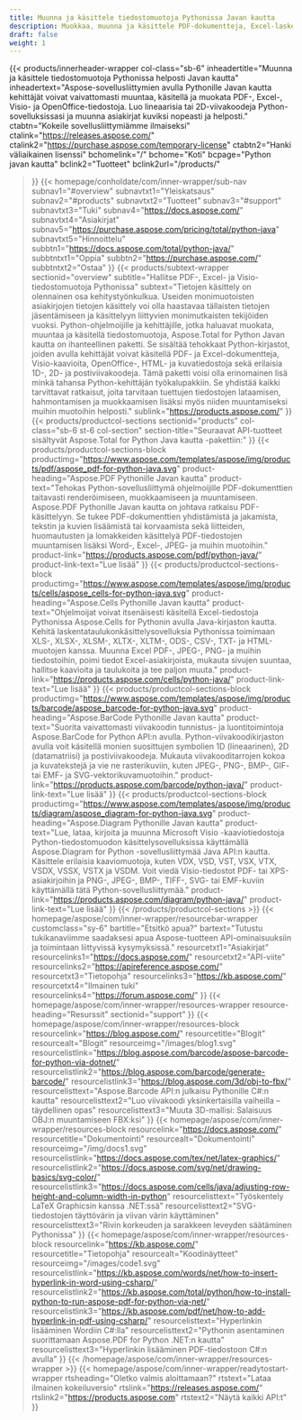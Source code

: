 ```yaml
---
title: Muunna ja käsittele tiedostomuotoja Pythonissa Javan kautta
description: Muokkaa, muunna ja käsittele PDF-dokumentteja, Excel-laskentataulukoita ja Visio-kaavioita tai luo 1D- ja 2D-viivakoodeja Pythonissa Javan kautta Aspose-sovellusliittymien avulla.
draft: false
weight: 1
---
```

{{< products/innerheader-wrapper col-class="sb-6"
  inheadertitle="Muunna ja käsittele tiedostomuotoja Pythonissa helposti Javan kautta"
  inheadertext="Aspose-sovellusliittymien avulla Pythonille Javan kautta kehittäjät voivat vaivattomasti muuntaa, käsitellä ja muokata PDF-, Excel-, Visio- ja OpenOffice-tiedostoja. Luo lineaarisia tai 2D-viivakoodeja Python-sovelluksissasi ja muunna asiakirjat kuviksi nopeasti ja helposti."
  ctabtn="Kokeile sovellusliittymiämme ilmaiseksi"
  ctalink="https://releases.aspose.com/"
  ctalink2="https://purchase.aspose.com/temporary-license"
  ctabtn2="Hanki väliaikainen lisenssi"
  bchomelink="/"
  bchome="Koti"
  bcpage="Python javan kautta"
  bclink2="Tuotteet"
  bclink2url="/products/"
  >}}
  {{< homepage/conholdate/com/inner-wrapper/sub-nav 
subnav1="#overview"
subnavtxt1="Yleiskatsaus" 
subnav2="#products"
subnavtxt2="Tuotteet" 
subnav3="#support"
subnavtxt3="Tuki" 
subnav4="https://docs.aspose.com/"
subnavtxt4="Asiakirjat" 
subnav5="https://purchase.aspose.com/pricing/total/python-java"
subnavtxt5="Hinnoittelu" 
subbtn1="https://docs.aspose.com/total/python-java/"
subbtntxt1="Oppia"
subbtn2="https://purchase.aspose.com/"
subbtntxt2="Ostaa"
>}}
   {{< products/subtext-wrapper sectionid="overview" 
   subtitle="Hallitse PDF-, Excel- ja Visio-tiedostomuotoja Pythonissa"
   subtext="Tietojen käsittely on olennainen osa kehitystyönkulkua. Useiden monimuotoisten asiakirjojen tietojen käsittely voi olla haastavaa tällaisten tietojen jäsentämiseen ja käsittelyyn liittyvien monimutkaisten tekijöiden vuoksi. Python-ohjelmoijille ja kehittäjille, jotka haluavat muokata, muuntaa ja käsitellä tiedostomuotoja, Aspose.Total for Python Javan kautta on ihanteellinen paketti. Se sisältää tehokkaat Python-kirjastot, joiden avulla kehittäjät voivat käsitellä PDF- ja Excel-dokumentteja, Visio-kaavioita, OpenOffice-, HTML- ja kuvatiedostoja sekä erilaisia 1D-, 2D- ja postiviivakoodeja. Tämä paketti voisi olla erinomainen lisä minkä tahansa Python-kehittäjän työkalupakkiin. Se yhdistää kaikki tarvittavat ratkaisut, joita tarvitaan tuettujen tiedostojen lataamisen, hahmontamisen ja muokkaamisen lisäksi myös niiden muuntamiseksi muihin muotoihin helposti."
   sublink="https://products.aspose.com/"
   >}} 
{{< products/productcol-sections
sectionid="products" 
col-class="sb-6 st-6 col-section"
section-title="Seuraavat API-tuotteet sisältyvät Aspose.Total for Python Java kautta -pakettiin:"
>}}
{{< products/productcol-sections-block
productimg="https://www.aspose.com/templates/aspose/img/products/pdf/aspose_pdf-for-python-java.svg"
product-heading="Aspose.PDF Pythonille Javan kautta"
product-text="Tehokas Python-sovellusliittymä ohjelmoijille PDF-dokumenttien taitavasti renderöimiseen, muokkaamiseen ja muuntamiseen. Aspose.PDF Pythonille Javan kautta on johtava ratkaisu PDF-käsittelyyn. Se tukee PDF-dokumenttien yhdistämistä ja jakamista, tekstin ja kuvien lisäämistä tai korvaamista sekä liitteiden, huomautusten ja lomakkeiden käsittelyä PDF-tiedostojen muuntamisen lisäksi Word-, Excel-, JPEG- ja muihin muotoihin."
product-link="https://products.aspose.com/pdf/python-java/"
product-link-text="Lue lisää"
>}}
{{< products/productcol-sections-block
productimg="https://www.aspose.com/templates/aspose/img/products/cells/aspose_cells-for-python-java.svg"
product-heading="Aspose.Cells Pythonille Javan kautta"
product-text="Ohjelmoijat voivat itsenäisesti käsitellä Excel-tiedostoja Pythonissa Aspose.Cells for Pythonin avulla Java-kirjaston kautta. Kehitä laskentataulukonkäsittelysovelluksia Pythonissa toimimaan XLS-, XLSX-, XLSM-, XLTX-, XLTM-, ODS-, CSV-, TXT- ja HTML-muotojen kanssa. Muunna Excel PDF-, JPEG-, PNG- ja muihin tiedostoihin, poimi tiedot Excel-asiakirjoista, mukauta sivujen suuntaa, hallitse kaavioita ja taulukoita ja tee paljon muuta."
product-link="https://products.aspose.com/cells/python-java/"
product-link-text="Lue lisää"
>}}
{{< products/productcol-sections-block
productimg="https://www.aspose.com/templates/aspose/img/products/barcode/aspose_barcode-for-python-java.svg"
product-heading="Aspose.BarCode Pythonille Javan kautta"
product-text="Suorita vaivattomasti viivakoodin tunnistus- ja luontitoimintoja Aspose.BarCode for Python API:n avulla. Python-viivakoodikirjaston avulla voit käsitellä monien suosittujen symbolien 1D (lineaarinen), 2D (datamatriisi) ja postiviivakoodeja. Mukauta viivakooditarrojen kokoa ja kuvatekstejä ja vie ne rasterikuviin, kuten JPEG-, PNG-, BMP-, GIF- tai EMF- ja SVG-vektorikuvamuotoihin."
product-link="https://products.aspose.com/barcode/python-java/"
product-link-text="Lue lisää"
>}}
{{< products/productcol-sections-block
productimg="https://www.aspose.com/templates/aspose/img/products/diagram/aspose_diagram-for-python-java.svg"
product-heading="Aspose.Diagram Pythonille Javan kautta"
product-text="Lue, lataa, kirjoita ja muunna Microsoft Visio -kaaviotiedostoja Python-tiedostomuodon käsittelysovelluksissa käyttämällä Aspose.Diagram for Python -sovellusliittymää Java API:n kautta. Käsittele erilaisia kaaviomuotoja, kuten VDX, VSD, VST, VSX, VTX, VSDX, VSSX, VSTX ja VSDM. Voit viedä Visio-tiedostot PDF- tai XPS-asiakirjoihin ja PNG-, JPEG-, BMP-, TIFF-, SVG- tai EMF-kuviin käyttämällä tätä Python-sovellusliittymää."
product-link="https://products.aspose.com/diagram/python-java/"
product-link-text="Lue lisää"
>}}
{{< /products/productcol-sections >}}
{{< homepage/aspose/com/inner-wrapper/resourcebar-wrapper
customclass="sy-6"
bartitle="Etsitkö apua?"
bartext="Tutustu tukikanaviimme saadaksesi apua Aspose-tuotteen API-ominaisuuksiin ja toimintaan liittyvissä kysymyksissä."
resourcetxt1="Asiakirjat"
resourcelinks1="https://docs.aspose.com/"
resourcetxt2="API-viite"
resourcelinks2="https://apireference.aspose.com/"
resourcetxt3="Tietopohja"
resourcelinks3="https://kb.aspose.com/"
resourcetxt4="Ilmainen tuki"
resourcelinks4="https://forum.aspose.com/"
>}}
{{< homepage/aspose/com/inner-wrapper/resources-wrapper
resource-heading="Resurssit"
sectionid="support"
>}}
{{< homepage/aspose/com/inner-wrapper/resources-block
resourcelink="https://blog.aspose.com/"
resourcetitle="Blogit"
resourcealt="Blogit"
resourceimg="/images/blog1.svg"
resourcelistlink="https://blog.aspose.com/barcode/aspose-barcode-for-python-via-dotnet/"
resourcelistlink2="https://blog.aspose.com/barcode/generate-barcode/"
resourcelistlink3="https://blog.aspose.com/3d/obj-to-fbx/"
resourcelisttext="Aspose.Barcode API:n julkaisu Pythonille C#:n kautta"
resourcelisttext2="Luo viivakoodi yksinkertaisilla vaiheilla – täydellinen opas"
resourcelisttext3="Muuta 3D-mallisi: Salaisuus OBJ:n muuntamiseen FBX:ksi"
>}}
{{< homepage/aspose/com/inner-wrapper/resources-block
resourcelink="https://docs.aspose.com/"
resourcetitle="Dokumentointi"
resourcealt="Dokumentointi"
resourceimg="/img/docs1.svg"
resourcelistlink="https://docs.aspose.com/tex/net/latex-graphics/"
resourcelistlink2="https://docs.aspose.com/svg/net/drawing-basics/svg-color/"
resourcelistlink3="https://docs.aspose.com/cells/java/adjusting-row-height-and-column-width-in-python"
resourcelisttext="Työskentely LaTeX Graphicsin kanssa .NET:ssä"
resourcelisttext2="SVG-tiedostojen täyttövärin ja viivan värin käyttäminen"
resourcelisttext3="Rivin korkeuden ja sarakkeen leveyden säätäminen Pythonissa"
>}}
{{< homepage/aspose/com/inner-wrapper/resources-block
resourcelink="https://kb.aspose.com/"
resourcetitle="Tietopohja"
resourcealt="Koodinäytteet"
resourceimg="/images/code1.svg"
resourcelistlink="https://kb.aspose.com/words/net/how-to-insert-hyperlink-in-word-using-csharp/"
resourcelistlink2="https://kb.aspose.com/total/python/how-to-install-python-to-run-aspose-pdf-for-python-via-net/"
resourcelistlink3="https://kb.aspose.com/pdf/net/how-to-add-hyperlink-in-pdf-using-csharp/"
resourcelisttext="Hyperlinkin lisääminen Wordiin C#:lla"
resourcelisttext2="Pythonin asentaminen suorittamaan Aspose.PDF for Python .NET:n kautta"
resourcelisttext3="Hyperlinkin lisääminen PDF-tiedostoon C#:n avulla"
>}}
{{< /homepage/aspose/com/inner-wrapper/resources-wrapper >}}
{{< homepage/aspose/com/inner-wrapper/readytostart-wrapper
rtsheading="Oletko valmis aloittamaan?"
rtstext="Lataa ilmainen kokeiluversio"
rtslink="https://releases.aspose.com/"
rtslink2="https://products.aspose.com"
rtstext2="Näytä kaikki API:t"
>}}
